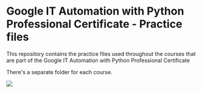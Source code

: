 # Google IT Automation with Python Professional Certificate - Practice files

This repository contains the practice files used throughout the courses that are
part of the Google IT Automation with Python Professional Certificate

There's a separate folder for each course.

![](https://images.youracclaim.com/size/680x680/images/5772b390-e2aa-416e-b384-97598d4e3e0a/GoogleITcompletionbadge.png)
